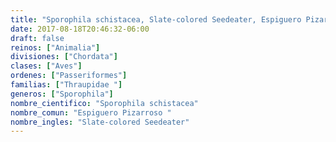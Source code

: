 ```yaml
---
title: "Sporophila schistacea, Slate-colored Seedeater, Espiguero Pizarroso "
date: 2017-08-18T20:46:32-06:00
draft: false
reinos: ["Animalia"]
divisiones: ["Chordata"]
clases: ["Aves"]
ordenes: ["Passeriformes"]
familias: ["Thraupidae "]
generos: ["Sporophila"]
nombre_cientifico: "Sporophila schistacea"
nombre_comun: "Espiguero Pizarroso "
nombre_ingles: "Slate-colored Seedeater"
---
```


